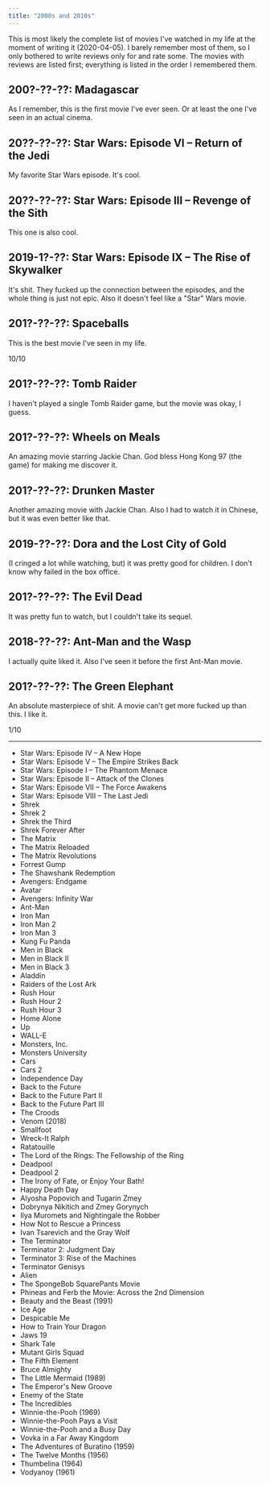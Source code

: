 ```yaml
---
title: "2000s and 2010s"
---
```


This is most likely the complete list of movies I've watched in my
life at the moment of writing it (2020-04-05). I barely remember most
of them, so I only bothered to write reviews only for and rate some.
The movies with reviews are listed first; everything is listed in the
order I remembered them.

## 200?-??-??: Madagascar

As I remember, this is the first movie I've ever seen. Or at least the
one I've seen in an actual cinema.

## 20??-??-??: Star Wars: Episode VI – Return of the Jedi

My favorite Star Wars episode. It's cool.

## 20??-??-??: Star Wars: Episode III – Revenge of the Sith

This one is also cool.

## 2019-1?-??: Star Wars: Episode IX – The Rise of Skywalker

It's shit. They fucked up the connection between the episodes, and the
whole thing is just not epic. Also it doesn't feel like a "Star" Wars
movie.

## 201?-??-??: Spaceballs

This is the best movie I've seen in my life.

10/10

## 201?-??-??: Tomb Raider

I haven't played a single Tomb Raider game, but the movie was okay, I
guess.

## 201?-??-??: Wheels on Meals

An amazing movie starring Jackie Chan. God bless Hong Kong 97 (the
game) for making me discover it.

## 201?-??-??: Drunken Master

Another amazing movie with Jackie Chan. Also I had to watch it in
Chinese, but it was even better like that.

## 2019-??-??: Dora and the Lost City of Gold

(I cringed a lot while watching, but) it was pretty good for children.
I don't know why failed in the box office.

## 201?-??-??: The Evil Dead

It was pretty fun to watch, but I couldn't take its sequel.

## 2018-??-??: Ant-Man and the Wasp

I actually quite liked it. Also I've seen it before the first Ant-Man
movie.

## 201?-??-??: The Green Elephant

An absolute masterpiece of shit. A movie can't get more fucked up than
this. I like it.

1/10

---

* Star Wars: Episode IV – A New Hope
* Star Wars: Episode V – The Empire Strikes Back
* Star Wars: Episode I – The Phantom Menace
* Star Wars: Episode II – Attack of the Clones
* Star Wars: Episode VII – The Force Awakens
* Star Wars: Episode VIII – The Last Jedi
* Shrek
* Shrek 2
* Shrek the Third
* Shrek Forever After
* The Matrix
* The Matrix Reloaded
* The Matrix Revolutions
* Forrest Gump
* The Shawshank Redemption
* Avengers: Endgame
* Avatar
* Avengers: Infinity War
* Ant-Man
* Iron Man
* Iron Man 2
* Iron Man 3
* Kung Fu Panda
* Men in Black
* Men in Black II
* Men in Black 3
* Aladdin
* Raiders of the Lost Ark
* Rush Hour
* Rush Hour 2
* Rush Hour 3
* Home Alone
* Up
* WALL-E
* Monsters, Inc.
* Monsters University
* Cars
* Cars 2
* Independence Day
* Back to the Future
* Back to the Future Part II
* Back to the Future Part III
* The Croods
* Venom (2018)
* Smallfoot
* Wreck-It Ralph
* Ratatouille
* The Lord of the Rings: The Fellowship of the Ring
* Deadpool
* Deadpool 2
* The Irony of Fate, or Enjoy Your Bath!
* Happy Death Day
* Alyosha Popovich and Tugarin Zmey
* Dobrynya Nikitich and Zmey Gorynych
* Ilya Muromets and Nightingale the Robber
* How Not to Rescue a Princess
* Ivan Tsarevich and the Gray Wolf
* The Terminator
* Terminator 2: Judgment Day
* Terminator 3: Rise of the Machines
* Terminator Genisys
* Alien
* The SpongeBob SquarePants Movie
* Phineas and Ferb the Movie: Across the 2nd Dimension
* Beauty and the Beast (1991)
* Ice Age
* Despicable Me
* How to Train Your Dragon
* Jaws 19
* Shark Tale
* Mutant Girls Squad
* The Fifth Element
* Bruce Almighty
* The Little Mermaid (1989)
* The Emperor's New Groove
* Enemy of the State
* The Incredibles
* Winnie-the-Pooh (1969)
* Winnie-the-Pooh Pays a Visit
* Winnie-the-Pooh and a Busy Day
* Vovka in a Far Away Kingdom
* The Adventures of Buratino (1959)
* The Twelve Months (1956)
* Thumbelina (1964)
* Vodyanoy (1961)
